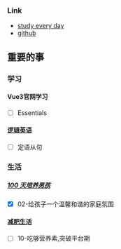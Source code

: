 ### Link
- [study every day](https://github.com/cuixiaorui/study-every-day/issues)
- [github](https://github.com/jtr354)

## 重要的事

### 学习
#### Vue3官网学习
- [ ] Essentials

#### [逻辑英语](https://github.com/JTR354/learn-english)
- [ ] 定语从句

### 生活
##### [100 天培养男孩](https://github.com/JTR354/raising-boys)
- [x] 02-给孩子一个温馨和谐的家庭氛围

#### [减肥生活](https://github.com/JTR354/lose-fat)
- [ ] 10-吃够营养素,突破平台期